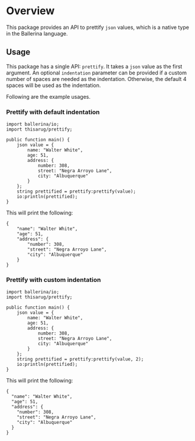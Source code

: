 # Overview

This package provides an API to prettify `json` values, which is a native type in the Ballerina language.

## Usage
This package has a single API: `prettify`. It takes a `json` value as the first argument. An optional `indentation` parameter can be provided if a custom number of spaces are needed as the indentation. Otherwise, the default 4 spaces will be used as the indentation.

Following are the example usages.

### Prettify with default indentation

```ballerina
import ballerina/io;
import thisarug/prettify;

public function main() {
    json value = {
        name: "Walter White",
        age: 51,
        address: {
            number: 308,
            street: "Negra Arroyo Lane",
            city: "Albuquerque"
        }
    };
    string prettified = prettify:prettify(value);
    io:println(prettified);
}
```

This will print the following:

```shell
{
    "name": "Walter White",
    "age": 51,
    "address": {
        "number": 308,
        "street": "Negra Arroyo Lane",
        "city": "Albuquerque"
    }
}
```

### Prettify with custom indentation

```ballerina
import ballerina/io;
import thisarug/prettify;

public function main() {
    json value = {
        name: "Walter White",
        age: 51,
        address: {
            number: 308,
            street: "Negra Arroyo Lane",
            city: "Albuquerque"
        }
    };
    string prettified = prettify:prettify(value, 2);
    io:println(prettified);
}
```

This will print the following:

```shell
{
  "name": "Walter White",
  "age": 51,
  "address": {
    "number": 308,
    "street": "Negra Arroyo Lane",
    "city": "Albuquerque"
  }
}
```
